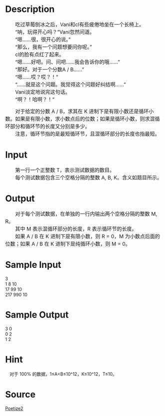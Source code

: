 
# Description

<div class="content"><p><span style="font-size: medium">　　吃过草莓刨冰之后，Vani和cl有些疲倦地坐在一个长椅上。<br/>
　　“呐，玩得开心吗？”Vani忽然问道。<br/>
　　“嗯……很，很开心的说。”<br/>
　　“那么，我有一个问题想要问你呢。”<br/>
　　cl的脸有点红了起来。<br/>
　　“嗯……好吧。问、问吧……我会告诉你的哦……”<br/>
　　“那好。对于一个分数A / B……”<br/>
　　“嗯……哎？哎？！”<br/>
　　“……就是这个问题。我觉得这个问题好纠结啊……”<br/>
　　Vani淡定地说完这句话。<br/>
　　“啊？！哈啊？！” </span></p>
<p><span style="font-size: medium">　　对于给定的分数 A / B，求其在 K 进制下是有限小数还是循环小数。如果是有限小数，求小数点后的位数；如果是循环小数，则求混循环部分和循环节的长度又分别是多少。<br/>
　　注意，循环节指的是最短循环节，且混循环部分的长度也指最短。</span></p></div>

# Input

<div class="content"><p><span style="font-size: medium">　　第一行一个正整数 T，表示测试数据的数目。<br/>
　　每个测试数据包含三个空格分隔的整数 A, B, K。含义如题目所示。</span></p></div>

# Output

<div class="content"><p><span style="font-size: medium">　　对于每个测试数据，在单独的一行内输出两个空格分隔的整数 M, R。<br/>
　　其中 M 表示混循环部分的长度，R 表示循环节的长度。<br/>
　　如果 A / B 在 K 进制下是有限小数，则 R = 0，M 为小数点后面的位数；如果 A / B 在 K 进制下是纯循环小数，则 M = 0。</span></p></div>

# Sample Input

<div class="content"><span class="sampledata">3<br/>
1 8 10<br/>
17 99 10<br/>
217 990 10</span></div>

# Sample Output

<div class="content"><span class="sampledata">3 0<br/>
0 2<br/>
1 2</span></div>

# Hint

<div class="content"><p></p><p>　对于 100% 的数据，1≤A&lt;B≤10^12，K≤10^12，T≤10。</p><p></p></div>

# Source

<div class="content"><p><a href="problemset.php?search=Poetize2">Poetize2</a></p></div>

